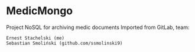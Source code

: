 # MedicMongo
Project NoSQL for archiving medic documents
Imported from GitLab, team:

    Ernest Stachelski (me)
    Sebastian Smoliński (github.com/ssmolinski9)
